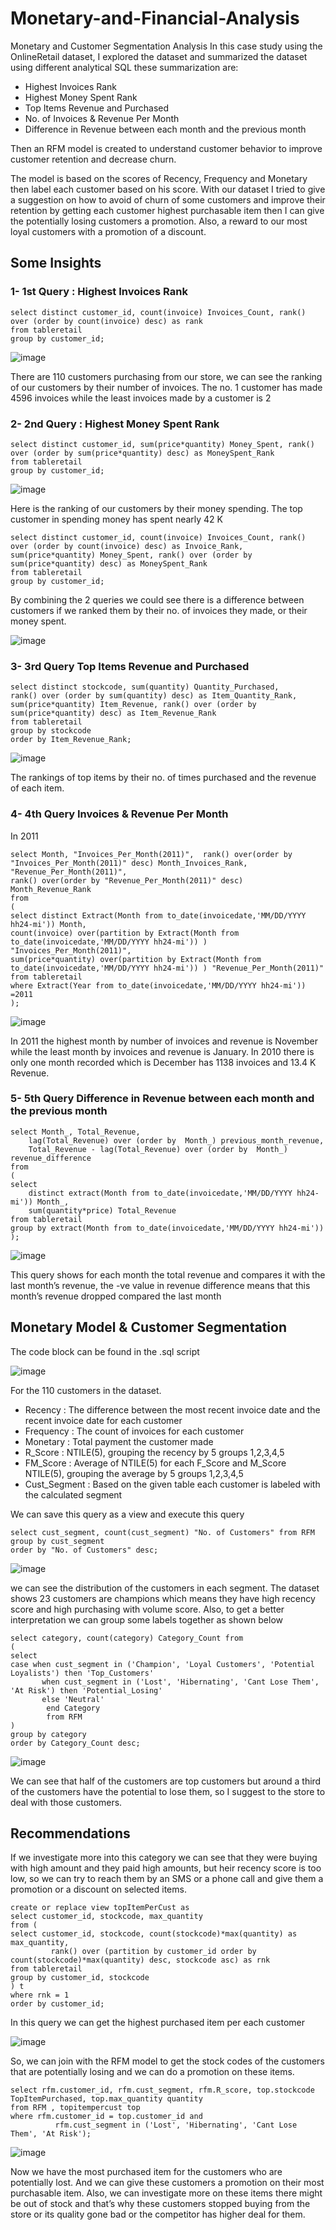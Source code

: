 # Monetary-and-Financial-Analysis
Monetary and Customer Segmentation Analysis
In this case study using the OnlineRetail dataset, I explored the dataset and summarized the dataset using different analytical SQL these summarization are:
*	Highest Invoices Rank
*	Highest Money Spent Rank
*	Top Items Revenue and Purchased
*	No. of Invoices & Revenue Per Month
*	Difference in Revenue between each month and the previous month

Then an RFM model is created to understand customer behavior to improve customer retention and decrease churn.

The model is based on the scores of Recency, Frequency and Monetary then label each customer based on his score. 
With our dataset I tried to give a suggestion on how to avoid of churn of some customers and improve their retention by getting each customer highest purchasable item then I can give the potentially losing customers a promotion. Also, a reward to our most loyal customers with a promotion of a discount. 

## Some Insights
### 1- 1st Query : Highest Invoices Rank
```
select distinct customer_id, count(invoice) Invoices_Count, rank() over (order by count(invoice) desc) as rank
from tableretail
group by customer_id;
 ```
 
 ![image](https://user-images.githubusercontent.com/76915795/222925534-bcd9bf6d-c9fb-4509-b7d6-a4658e250743.png)

There are 110 customers purchasing from our store, we can see the ranking of our customers by their number of invoices. The no. 1 customer has made 4596 invoices while the least invoices made by a customer is 2 
### 2- 2nd Query : Highest Money Spent Rank
```
select distinct customer_id, sum(price*quantity) Money_Spent, rank() over (order by sum(price*quantity) desc) as MoneySpent_Rank
from tableretail
group by customer_id;
 ```

 ![image](https://user-images.githubusercontent.com/76915795/222925549-9aa5992e-6aaf-4ac2-9fc6-5cde2219046f.png)

Here is the ranking of our customers by their money spending. The top customer in spending money has spent nearly 42 K 
```
select distinct customer_id, count(invoice) Invoices_Count, rank() over (order by count(invoice) desc) as Invoice_Rank,
sum(price*quantity) Money_Spent, rank() over (order by sum(price*quantity) desc) as MoneySpent_Rank
from tableretail
group by customer_id;
```
By combining the 2 queries we could see there is a difference between customers if we ranked them by their no. of invoices they made, or their money spent.

![image](https://user-images.githubusercontent.com/76915795/222925554-0d861d2c-ebe1-4eb2-990d-b9f3f5bdccfa.png)

### 3- 3rd Query Top Items Revenue and Purchased
```
select distinct stockcode, sum(quantity) Quantity_Purchased,
rank() over (order by sum(quantity) desc) as Item_Quantity_Rank,
sum(price*quantity) Item_Revenue, rank() over (order by sum(price*quantity) desc) as Item_Revenue_Rank
from tableretail
group by stockcode
order by Item_Revenue_Rank;
```
![image](https://user-images.githubusercontent.com/76915795/222925562-8977767d-93a2-4c1a-b51b-fe4b585ccbc3.png)

 
The rankings of top items by their no. of times purchased and the revenue of each item.

### 4- 4th Query Invoices & Revenue Per Month
In 2011
```
select Month, "Invoices_Per_Month(2011)",  rank() over(order by "Invoices_Per_Month(2011)" desc) Month_Invoices_Rank,
"Revenue_Per_Month(2011)",
rank() over(order by "Revenue_Per_Month(2011)" desc) Month_Revenue_Rank
from
(
select distinct Extract(Month from to_date(invoicedate,'MM/DD/YYYY hh24-mi')) Month, 
count(invoice) over(partition by Extract(Month from to_date(invoicedate,'MM/DD/YYYY hh24-mi')) ) "Invoices_Per_Month(2011)",
sum(price*quantity) over(partition by Extract(Month from to_date(invoicedate,'MM/DD/YYYY hh24-mi')) ) "Revenue_Per_Month(2011)"
from tableretail
where Extract(Year from to_date(invoicedate,'MM/DD/YYYY hh24-mi')) =2011
);
 ```
![image](https://user-images.githubusercontent.com/76915795/222925569-342d1147-d489-476b-8f1c-edfc0bab3826.png)

In 2011 the highest month by number of invoices and revenue is November while the least month by invoices and revenue is January. 
In 2010 there is only one month recorded which is December has 1138 invoices and 13.4 K Revenue.


### 5- 5th Query Difference in Revenue between each month and the previous month
```
select Month_, Total_Revenue,
    lag(Total_Revenue) over (order by  Month_) previous_month_revenue,
    Total_Revenue - lag(Total_Revenue) over (order by  Month_) revenue_difference
from 
(
select
    distinct extract(Month from to_date(invoicedate,'MM/DD/YYYY hh24-mi')) Month_,
    sum(quantity*price) Total_Revenue
from tableretail
group by extract(Month from to_date(invoicedate,'MM/DD/YYYY hh24-mi'))
);
```
 ![image](https://user-images.githubusercontent.com/76915795/222925575-88b67735-8123-4e92-80ad-8e5a95c77b32.png)

This query shows for each month the total revenue and compares it with the last month’s revenue, the -ve value in revenue difference means that this month’s revenue dropped compared the last month

## Monetary Model & Customer Segmentation
The code block can be found in the .sql script

![image](https://user-images.githubusercontent.com/76915795/222925719-3aeb2526-7a18-4c13-9ffa-73af7a9ddf05.png)

For the 110 customers in the dataset.
*	Recency : The difference between the most recent invoice date and the recent invoice date for each customer 
*	Frequency : The count of invoices for each customer
*	Monetary : Total payment the customer made 
*	R_Score : NTILE(5), grouping the recency by 5 groups 1,2,3,4,5
*	FM_Score : Average of NTILE(5) for each F_Score and M_Score NTILE(5), grouping the average by 5 groups 1,2,3,4,5
*	Cust_Segment : Based on the given table each customer is labeled with the calculated segment

We can save this query as a view and execute this query
```
select cust_segment, count(cust_segment) "No. of Customers" from RFM
group by cust_segment
order by "No. of Customers" desc;
```
![image](https://user-images.githubusercontent.com/76915795/222925843-5bd6e4bb-3231-46db-be84-caedc818bab4.png)

 
we can see the distribution of the customers in each segment. The dataset shows 23 customers are champions which means they have high recency score and high purchasing with volume score. 
Also, to get a better interpretation we can group some labels together as shown below 
```
select category, count(category) Category_Count from
(
select 
case when cust_segment in ('Champion', 'Loyal Customers', 'Potential Loyalists') then 'Top_Customers'
       when cust_segment in ('Lost', 'Hibernating', 'Cant Lose Them', 'At Risk') then 'Potential_Losing'
       else 'Neutral'
        end Category
        from RFM
)
group by category
order by Category_Count desc;
 ```
![image](https://user-images.githubusercontent.com/76915795/222925840-efafa8c3-ad6e-4d06-a3be-85fa9212b3ff.png)


We can see that half of the customers are top customers but around a third of the customers have the potential to lose them, so I suggest to the store to deal with those customers. 

## Recommendations
If we investigate more into this category we can see that they were buying with high amount and they paid high amounts, but heir recency score is too low, so we can try to reach them by an SMS or a phone call and give them a promotion or a discount on selected items. 
```
create or replace view topItemPerCust as
select customer_id, stockcode, max_quantity
from (
select customer_id, stockcode, count(stockcode)*max(quantity) as max_quantity, 
         rank() over (partition by customer_id order by count(stockcode)*max(quantity) desc, stockcode asc) as rnk
from tableretail
group by customer_id, stockcode
) t
where rnk = 1 
order by customer_id;
```

In this query we can get the highest purchased item per each customer 

 ![image](https://user-images.githubusercontent.com/76915795/222925858-cd1cfd2b-a681-4446-904a-bad912549d5f.png)

So, we can join with the RFM model to get the stock codes of the customers that are potentially losing and we can do a promotion on these items.
```
select rfm.customer_id, rfm.cust_segment, rfm.R_score, top.stockcode TopItemPurchased, top.max_quantity quantity
from RFM , topitempercust top
where rfm.customer_id = top.customer_id and 
          rfm.cust_segment in ('Lost', 'Hibernating', 'Cant Lose Them', 'At Risk');
 ```
 ![image](https://user-images.githubusercontent.com/76915795/222925867-235c08a6-648e-4f8d-8968-1bdb7f2eaced.png)

Now we have the most purchased item for the customers who are potentially lost. And we can give these customers a promotion on their most purchasable item. 
Also, we can investigate more on these items there might be out of stock and that’s why these customers stopped buying from the store or its quality gone bad or the competitor has higher deal for them.



